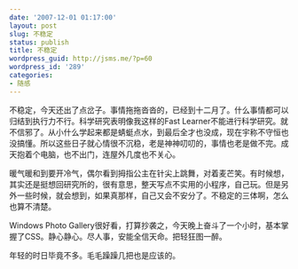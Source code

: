```yaml
---
date: '2007-12-01 01:17:00'
layout: post
slug: 不稳定
status: publish
title: 不稳定
wordpress_guid: http://jsms.me/?p=60
wordpress_id: '289'
categories:
- 随感
---
```


不稳定，今天还出了点岔子。事情拖拖沓沓的，已经到十二月了。什么事情都可以归结到执行力不行。科学研究表明像我这样的Fast Learner不能进行科学研究。就不信邪了。从小什么学起来都是蜻蜓点水，到最后全才也没成，现在宇称不守恒也没搞懂。所以这些日子就心情很不沉稳，老是神神叨叨的，事情也老是做不完。成天抱着个电脑，也不出门，连屋外几度也不关心。

暖气暖和到要开冷气，偶尔看到拇指公主在针尖上跳舞，对着麦芒笑。有时候想，其实还是挺想回研究所的，很有意思，整天写点不实用的小程序，自己玩。但是另外一些时候，就会想到，如果真那样，自己又会不安分了。不稳定的三体啊，怎么也算不清楚。

Windows Photo Gallery很好看，打算抄袭之，今天晚上奋斗了一个小时，基本掌握了CSS。静心静心。尽人事，安能全信天命。把轻狂图一醉。

年轻的时日毕竟不多。毛毛躁躁几把也是应该的。
